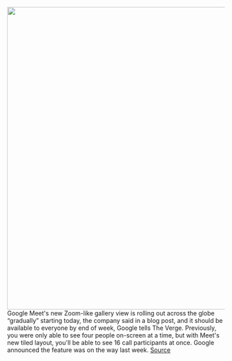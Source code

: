 <img src='https://cdn.vox-cdn.com/thumbor/f5KZ-hIHkL7XIiVpp2ULKJ8AIw0=/0x0:2000x1250/1200x800/filters:focal(840x465:1160x785)/cdn.vox-cdn.com/uploads/chorus_image/image/66690396/Google_Meet_1.max_2000x2000.0.png' width='700px' /><br/>
Google Meet's new Zoom-like gallery view is rolling out across the globe “gradually” starting today, the company said in a blog post, and it should be available to everyone by end of week, Google tells The Verge. Previously, you were only able to see four people on-screen at a time, but with Meet's new tiled layout, you'll be able to see 16 call participants at once. Google announced the feature was on the way last week.
<a href='https://www.theverge.com/2020/4/22/21231294/google-meet-gallery-tiled-view-roll-out-globally-zoom'> Source <a/>
